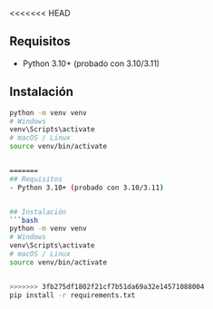 <<<<<<< HEAD
## Requisitos
- Python 3.10+ (probado con 3.10/3.11)


## Instalación
```bash
python -m venv venv
# Windows
venv\Scripts\activate
# macOS / Linux
source venv/bin/activate


=======
## Requisitos
- Python 3.10+ (probado con 3.10/3.11)


## Instalación
```bash
python -m venv venv
# Windows
venv\Scripts\activate
# macOS / Linux
source venv/bin/activate


>>>>>>> 3fb275df1802f21cf7b51da69a32e14571088004
pip install -r requirements.txt